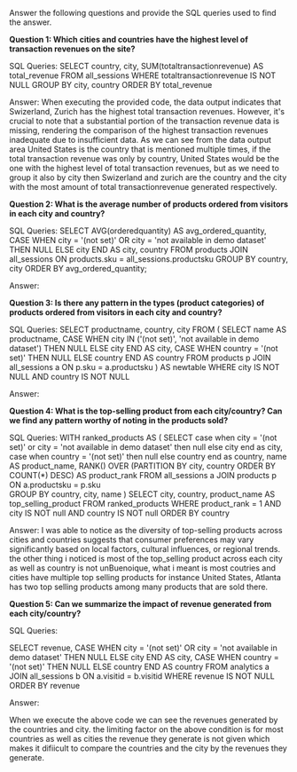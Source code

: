 Answer the following questions and provide the SQL queries used to find the answer.

    
**Question 1: Which cities and countries have the highest level of transaction revenues on the site?**

SQL Queries:
SELECT
  country,
  city,
  SUM(totaltransactionrevenue) AS total_revenue
FROM
  all_sessions
WHERE
  totaltransactionrevenue IS NOT NULL
GROUP BY
  city, country
ORDER BY
  total_revenue

Answer:
When executing the provided code, the data output indicates that Swizerland, Zurich has the highest total transaction revenues. However, it's crucial to note that a substantial portion of the transaction revenue data is missing, rendering the comparison of the highest transaction revenues inadequate due to insufficient data. As we can see from the data output area United States is the country that is mentioned multiple times, if the total transaction revenue was only by country, United States would be the one with the highest level of total transaction revenues, but as we need to group it also by city then Swizerland and zurich are the country and the city with the most amount of total transactionrevenue generated respectively.



**Question 2: What is the average number of products ordered from visitors in each city and country?**


SQL Queries:
SELECT
  AVG(orderedquantity) AS avg_ordered_quantity,
  CASE
    WHEN city = '(not set)' OR city = 'not available in demo dataset' THEN NULL
    ELSE city
  END AS city,
  country
FROM
  products
JOIN
  all_sessions ON products.sku = all_sessions.productsku
GROUP BY
  country, city
ORDER BY
  avg_ordered_quantity;

Answer:





**Question 3: Is there any pattern in the types (product categories) of products ordered from visitors in each city and country?**


SQL Queries:
SELECT
    productname,
    country,
    city
FROM
    (
        SELECT
            name AS productname,
            CASE
                WHEN city IN ('(not set)', 'not available in demo dataset') THEN NULL
                ELSE city
            END AS city,
            CASE
                WHEN country = '(not set)' THEN NULL
                ELSE country
            END AS country
        FROM
            products p
        JOIN
            all_sessions a ON p.sku = a.productsku
    ) AS newtable
WHERE
    city IS NOT NULL
    AND country IS NOT NULL


Answer:





**Question 4: What is the top-selling product from each city/country? Can we find any pattern worthy of noting in the products sold?**


SQL Queries:
WITH ranked_products AS (
  SELECT
   case when city = '(not set)' or city = 'not available in demo dataset' then null 
	else city end as city,
    case when country = '(not set)' then null else country end as country,
    name AS product_name,
    RANK() OVER (PARTITION BY city, country ORDER BY COUNT(*) DESC) AS product_rank
  FROM
    all_sessions a
  JOIN
    products p ON a.productsku = p.sku	
  GROUP BY
    country, city, name
)
SELECT
  city,
  country,
  product_name AS top_selling_product
FROM
  ranked_products
WHERE
  product_rank = 1 AND city IS NOT null AND country IS NOT null
ORDER BY
  country


Answer:
I was able to notice as the diversity of top-selling products across cities and countries suggests that consumer preferences may vary significantly based on local factors, cultural influences, or regional trends. the other thing i noticed is most of the top_selling product across each city as well as country is not unBuenoique, what i meant is most coutries and cities have multiple top selling products for instance United States, Atlanta has two top selling products among many products that are sold there.




**Question 5: Can we summarize the impact of revenue generated from each city/country?**

SQL Queries:

SELECT
  revenue,
  CASE WHEN city = '(not set)' OR city = 'not available in demo dataset' THEN NULL
       ELSE city
  END AS city,
  CASE WHEN country = '(not set)' THEN NULL
       ELSE country
  END AS country
FROM
  analytics a
JOIN
  all_sessions b ON a.visitid = b.visitid
WHERE
  revenue IS NOT NULL
ORDER BY 
  revenue

Answer:

When we execute the above code we can see the revenues generated by the countries and city. the limiting factor on the above condition is for most countries as well as cities the revenue they generate is not given which makes it difiicult to compare the countries and the city by the revenues they generate. 




